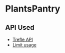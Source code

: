 # PlantsPantry

## API Used

-   [Trefle API](https://docs.trefle.io/docs/guides/getting-started)
-   [Limit usage](<https://docs.trefle.io/docs/guides/getting-started#:~:text=In%20order%20to%20allow%20all%20users%20to%20use%20the%20API%20in%20good%20conditions%2C%20a%20limit%20of%20120%20requests%20per%20minute%20is%20applied.%20If%20this%20limit%20is%20a%20limiting%20factor%20for%20your%20application%20(and%20you%20have%20valid%20reasons)%2C%20feel%20free%20to%20contact%20us.>)
